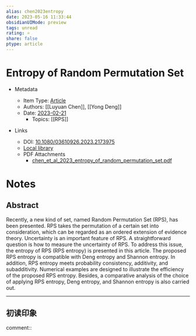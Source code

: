 ```yaml
---
alias: chen2023entropy
date: 2023-05-16 11:33:44
obsidianUIMode: preview
tags: unread
rating: ⭐
share: false
ptype: article
---
```


# Entropy of Random Permutation Set

- Metadata
  - Item Type: [Article](article)
  - Authors: [[Luyuan Chen]], [[Yong Deng]]
  - Date: [2023-02-21](2023-02-21)
    - Topics: [[RPS]]
  
- Links
  - DOI: [10.1080/03610926.2023.2173975](https://doi.org/10.1080/03610926.2023.2173975)
  - [Local library](zotero://select/items/1_CJCFPFF3)
  - PDF Attachments
	- [chen_et_al_2023_entropy_of_random_permutation_set.pdf](zotero://open-pdf/library/items/ANVCAX3A)

# Notes

## Abstract

Recently, a new kind of set, named Random Permutation Set (RPS), has been presented. RPS takes the permutation of a certain set into consideration, which can be regarded as an ordered extension of evidence theory. Uncertainty is an important feature of RPS. A straightforward question is how to measure the uncertainty of RPS. To address this issue, the entropy of RPS (RPS entropy) is presented in this article. The proposed RPS entropy is compatible with Deng entropy and Shannon entropy. In addition, RPS entropy meets probability consistency, additivity, and subadditivity. Numerical examples are designed to illustrate the efficiency of the proposed RPS entropy. Besides, a comparative analysis of the choice of applying RPS entropy, Deng entropy, and Shannon entropy is also carried out.
    


---

## 初读印象

comment::


